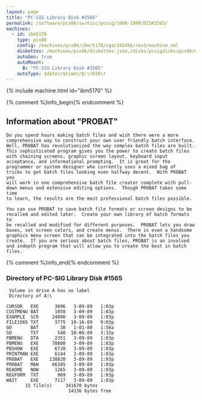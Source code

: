 ```yaml
---
layout: page
title: "PC-SIG Library Disk #1565"
permalink: /software/pcx86/sw/misc/pcsig/1000-1999/DISK1565/
machines:
  - id: ibm5170
    type: pcx86
    config: /machines/pcx86/ibm/5170/cga/1024kb/rev3/machine.xml
    diskettes: /machines/pcx86/diskettes.json,/disks/pcsigdisks/pcx86/diskettes.json
    autoGen: true
    autoMount:
      B: "PC-SIG Library Disk #1565"
    autoType: $date\r$time\rB:\rDIR\r
---
```


{% include machine.html id="ibm5170" %}

{% comment %}info_begin{% endcomment %}

## Information about "PROBAT"

    Do you spend hours making batch files and wish there were a more
    comprehensive way to construct your own user friendly batch interface.
    Well, PROBAT has revolutionized the way complex batch files are built.
    This sophisticated program gives you the power to create batch files
    with chaining screens, graphic screen layout, keyboard input
    acceptance, and informational prompting.  It is great for the
    programmer or system designer who currently uses a mixed bag of
    tricks to get batch files looking even halfway decent.  With PROBAT you
    will work in one comprehensive batch file creator complete with pull-
    down menus and extensive editing options.  Though PROBAT takes some time
    to learn, the results are the most professional batch files possible.
    
    You can use PROBAT to save batch file formats or screen designs to be
    recalled and edited later.  Create your own library of batch formats to
    be recalled and modified for different purposes.  PROBAT lets you draw
    boxes, set screen colors, and create menus.  There is even a handsome
    graphics menu screen that can be integrated into the batch files you
    create.  If you are serious about batch files, PROBAT is an involved
    and indepth program that will allow you to create the best in batch
    files.
{% comment %}info_end{% endcomment %}


### Directory of PC-SIG Library Disk #1565

     Volume in drive A has no label
     Directory of A:\

    CURSOR   EXE      3696   3-09-89   1:03p
    CUSTMENU BAT      1050   3-09-89   1:03p
    EXAMPLE  SCR     24000   3-09-89   1:03p
    FILE1565 TXT      3775  10-16-89   9:03p
    GO       BAT        38   1-01-80   1:56a
    GO       TXT       540  10-06-89   3:32p
    PBMENU   DTA      2351   3-09-89   1:03p
    PBMENU   EXE     78800   3-09-89   1:03p
    PBSHOW   EXE      6720   3-09-89   1:03p
    PRINTMAN EXE      6144   3-09-89   1:03p
    PROBAT   EXE    138820   3-09-89   1:03p
    PROBAT   MAN     66385   3-09-89   1:03p
    README   NOW      1265   3-09-89   1:03p
    REGFORM  TXT       969   3-09-89   1:03p
    WAIT     EXE      7117   3-09-89   1:03p
           15 file(s)     341670 bytes
                           14336 bytes free
